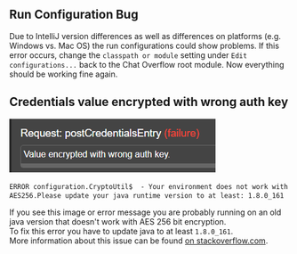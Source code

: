 ## Run Configuration Bug 
Due to IntelliJ version differences as well as differences on platforms (e.g. Windows vs. Mac OS) the run configurations could show problems. If this error occurs, change the `classpath or module` setting under `Edit configurations...` back to the Chat Overflow root module. Now everything should be working fine again.

## Credentials value encrypted with wrong auth key
![](/img/usage/value-encrypted-wrong-key.png)  
```
ERROR configuration.CryptoUtil$  - Your environment does not work with AES256.Please update your java runtime version to at least: 1.8.0_161
```
If you see this image or error message you are probably running on an old java version that doesn't work with AES 256 bit encryption.  
To fix this error you have to update java to at least `1.8.0_161`.  
More information about this issue can be found [on stackoverflow.com](https://stackoverflow.com/questions/3862800/invalidkeyexception-illegal-key-size).
